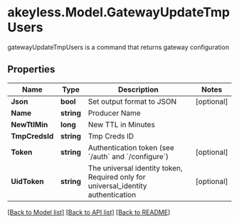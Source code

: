 # akeyless.Model.GatewayUpdateTmpUsers
gatewayUpdateTmpUsers is a command that returns gateway configuration

## Properties

Name | Type | Description | Notes
------------ | ------------- | ------------- | -------------
**Json** | **bool** | Set output format to JSON | [optional] 
**Name** | **string** | Producer Name | 
**NewTtlMin** | **long** | New TTL in Minutes | 
**TmpCredsId** | **string** | Tmp Creds ID | 
**Token** | **string** | Authentication token (see &#x60;/auth&#x60; and &#x60;/configure&#x60;) | [optional] 
**UidToken** | **string** | The universal identity token, Required only for universal_identity authentication | [optional] 

[[Back to Model list]](../README.md#documentation-for-models) [[Back to API list]](../README.md#documentation-for-api-endpoints) [[Back to README]](../README.md)

